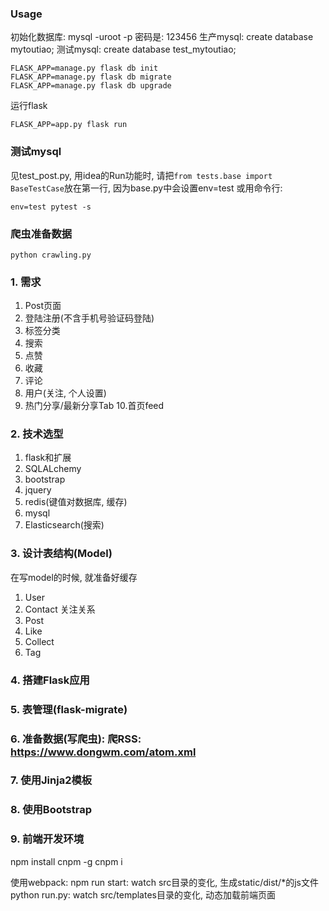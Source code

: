 ### Usage
初始化数据库: mysql -uroot -p  密码是: 123456
生产mysql: create database mytoutiao;
测试mysql: create database test_mytoutiao;
```
FLASK_APP=manage.py flask db init
FLASK_APP=manage.py flask db migrate
FLASK_APP=manage.py flask db upgrade
```
运行flask
```
FLASK_APP=app.py flask run
```

### 测试mysql
见test_post.py, 用idea的Run功能时, 请把`from tests.base import BaseTestCase`放在第一行, 因为base.py中会设置env=test
或用命令行:
```
env=test pytest -s
```

### 爬虫准备数据
```
python crawling.py
```

### 1. 需求

1. Post页面
2. 登陆注册(不含手机号验证码登陆)
3. 标签分类
4. 搜索
5. 点赞
6. 收藏
7. 评论
8. 用户(关注, 个人设置)
9. 热门分享/最新分享Tab
10.首页feed


### 2. 技术选型
1. flask和扩展
2. SQLALchemy
3. bootstrap
4. jquery
5. redis(键值对数据库, 缓存)
6. mysql
7. Elasticsearch(搜索)

### 3. 设计表结构(Model)

在写model的时候, 就准备好缓存
1. User
2. Contact 关注关系
3. Post
4. Like
5. Collect
6. Tag

### 4. 搭建Flask应用

### 5. 表管理(flask-migrate)

### 6. 准备数据(写爬虫): 爬RSS: https://www.dongwm.com/atom.xml

### 7. 使用Jinja2模板

### 8. 使用Bootstrap

### 9. 前端开发环境
npm install cnpm -g
cnpm i

使用webpack:
npm run start:  watch src目录的变化, 生成static/dist/*的js文件
python run.py:  watch src/templates目录的变化, 动态加载前端页面
